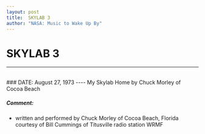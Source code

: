 ```yaml
---
layout: post
title:  SKYLAB 3
author: "NASA: Music to Wake Up By"
---
```


# SKYLAB 3
----
<br/>
### DATE: August 27, 1973
----
My Skylab Home by Chuck Morley of Cocoa Beach

##### Comment:
* written and performed by Chuck Morley of Cocoa Beach, Florida courtesy of Bill Cummings of Titusville radio station WRMF
